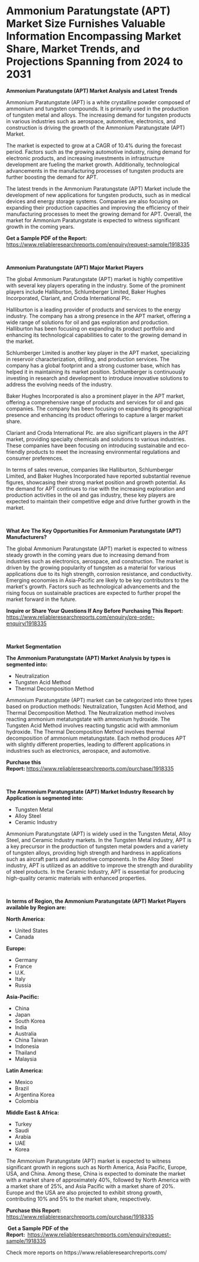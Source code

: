 <p><h1>Ammonium Paratungstate (APT) Market Size Furnishes Valuable Information Encompassing Market Share, Market Trends, and Projections Spanning from 2024 to 2031</h1></p><p><strong>Ammonium Paratungstate (APT) Market Analysis and Latest Trends</strong></p>
<p><p>Ammonium Paratungstate (APT) is a white crystalline powder composed of ammonium and tungsten compounds. It is primarily used in the production of tungsten metal and alloys. The increasing demand for tungsten products in various industries such as aerospace, automotive, electronics, and construction is driving the growth of the Ammonium Paratungstate (APT) Market.</p><p>The market is expected to grow at a CAGR of 10.4% during the forecast period. Factors such as the growing automotive industry, rising demand for electronic products, and increasing investments in infrastructure development are fueling the market growth. Additionally, technological advancements in the manufacturing processes of tungsten products are further boosting the demand for APT.</p><p>The latest trends in the Ammonium Paratungstate (APT) Market include the development of new applications for tungsten products, such as in medical devices and energy storage systems. Companies are also focusing on expanding their production capacities and improving the efficiency of their manufacturing processes to meet the growing demand for APT. Overall, the market for Ammonium Paratungstate is expected to witness significant growth in the coming years.</p></p>
<p><strong>Get a Sample PDF of the Report:&nbsp;</strong> <a href="https://www.reliableresearchreports.com/enquiry/request-sample/1918335">https://www.reliableresearchreports.com/enquiry/request-sample/1918335</a></p>
<p>&nbsp;</p>
<p><strong>Ammonium Paratungstate (APT) Major Market Players</strong></p>
<p><p>The global Ammonium Paratungstate (APT) market is highly competitive with several key players operating in the industry. Some of the prominent players include Halliburton, Schlumberger Limited, Baker Hughes Incorporated, Clariant, and Croda International Plc.</p><p>Halliburton is a leading provider of products and services to the energy industry. The company has a strong presence in the APT market, offering a wide range of solutions for oil and gas exploration and production. Halliburton has been focusing on expanding its product portfolio and enhancing its technological capabilities to cater to the growing demand in the market.</p><p>Schlumberger Limited is another key player in the APT market, specializing in reservoir characterization, drilling, and production services. The company has a global footprint and a strong customer base, which has helped it in maintaining its market position. Schlumberger is continuously investing in research and development to introduce innovative solutions to address the evolving needs of the industry.</p><p>Baker Hughes Incorporated is also a prominent player in the APT market, offering a comprehensive range of products and services for oil and gas companies. The company has been focusing on expanding its geographical presence and enhancing its product offerings to capture a larger market share.</p><p>Clariant and Croda International Plc. are also significant players in the APT market, providing specialty chemicals and solutions to various industries. These companies have been focusing on introducing sustainable and eco-friendly products to meet the increasing environmental regulations and consumer preferences.</p><p>In terms of sales revenue, companies like Halliburton, Schlumberger Limited, and Baker Hughes Incorporated have reported substantial revenue figures, showcasing their strong market position and growth potential. As the demand for APT continues to rise with the increasing exploration and production activities in the oil and gas industry, these key players are expected to maintain their competitive edge and drive further growth in the market.</p></p>
<p>&nbsp;</p>
<p><strong>What Are The Key Opportunities For Ammonium Paratungstate (APT) Manufacturers?</strong></p>
<p><p>The global Ammonium Paratungstate (APT) market is expected to witness steady growth in the coming years due to increasing demand from industries such as electronics, aerospace, and construction. The market is driven by the growing popularity of tungsten as a material for various applications due to its high strength, corrosion resistance, and conductivity. Emerging economies in Asia-Pacific are likely to be key contributors to the market's growth. Factors such as technological advancements and the rising focus on sustainable practices are expected to further propel the market forward in the future.</p></p>
<p><strong>Inquire or Share Your Questions If Any Before Purchasing This Report:</strong> <a href="https://www.reliableresearchreports.com/enquiry/pre-order-enquiry/1918335">https://www.reliableresearchreports.com/enquiry/pre-order-enquiry/1918335</a></p>
<p>&nbsp;</p>
<p><strong>Market Segmentation</strong></p>
<p><strong>The Ammonium Paratungstate (APT) Market Analysis by types is segmented into:</strong></p>
<p><ul><li>Neutralization</li><li>Tungsten Acid Method</li><li>Thermal Decomposition Method</li></ul></p>
<p><p>Ammonium Paratungstate (APT) market can be categorized into three types based on production methods: Neutralization, Tungsten Acid Method, and Thermal Decomposition Method. The Neutralization method involves reacting ammonium metatungstate with ammonium hydroxide. The Tungsten Acid Method involves reacting tungstic acid with ammonium hydroxide. The Thermal Decomposition Method involves thermal decomposition of ammonium metatungstate. Each method produces APT with slightly different properties, leading to different applications in industries such as electronics, aerospace, and automotive.</p></p>
<p><strong>Purchase this Report:&nbsp;</strong><a href="https://www.reliableresearchreports.com/purchase/1918335">https://www.reliableresearchreports.com/purchase/1918335</a></p>
<p>&nbsp;</p>
<p><strong>The Ammonium Paratungstate (APT) Market Industry Research by Application is segmented into:</strong></p>
<p><ul><li>Tungsten Metal</li><li>Alloy Steel</li><li>Ceramic Industry</li></ul></p>
<p><p>Ammonium Paratungstate (APT) is widely used in the Tungsten Metal, Alloy Steel, and Ceramic Industry markets. In the Tungsten Metal industry, APT is a key precursor in the production of tungsten metal powders and a variety of tungsten alloys, providing high strength and hardness in applications such as aircraft parts and automotive components. In the Alloy Steel industry, APT is utilized as an additive to improve the strength and durability of steel products. In the Ceramic Industry, APT is essential for producing high-quality ceramic materials with enhanced properties.</p></p>
<p>&nbsp;</p>
<p><strong>In terms of Region, the Ammonium Paratungstate (APT) Market Players available by Region are:</strong></p>
<p>
    <p> <strong> North America: </strong>
        <ul>
            <li>United States</li>
            <li>Canada</li>
        </ul>
        </p> 
    <p> <strong> Europe: </strong>
        <ul>
            <li>Germany</li>
            <li>France</li>
            <li>U.K.</li>
            <li>Italy</li>
            <li>Russia</li>
        </ul>
        </p> 
    <p> <strong> Asia-Pacific: </strong>
        <ul>
            <li>China</li>
            <li>Japan</li>
            <li>South Korea</li>
            <li>India</li>
            <li>Australia</li>
            <li>China Taiwan</li>
            <li>Indonesia</li>
            <li>Thailand</li>
            <li>Malaysia</li>
        </ul>
        </p> 
    <p> <strong> Latin America: </strong>
        <ul>
            <li>Mexico</li>
            <li>Brazil</li>
            <li>Argentina Korea</li>
            <li>Colombia</li>
        </ul>
        </p> 
    <p> <strong> Middle East & Africa: </strong>
        <ul>
            <li>Turkey</li>
            <li>Saudi</li>
            <li>Arabia</li>
            <li>UAE</li>
            <li>Korea</li>
        </ul>
    </p>
    </p>
<p><p>The Ammonium Paratungstate (APT) market is expected to witness significant growth in regions such as North America, Asia Pacific, Europe, USA, and China. Among these, China is expected to dominate the market with a market share of approximately 40%, followed by North America with a market share of 25%, and Asia Pacific with a market share of 20%. Europe and the USA are also projected to exhibit strong growth, contributing 10% and 5% to the market share, respectively.</p></p>
<p><strong>Purchase this Report: </strong><a href="https://www.reliableresearchreports.com/purchase/1918335">https://www.reliableresearchreports.com/purchase/1918335</a></p>
<p>&nbsp;<strong>Get a Sample PDF of the Report:&nbsp;&nbsp;</strong><a href="https://www.reliableresearchreports.com/enquiry/request-sample/1918335">https://www.reliableresearchreports.com/enquiry/request-sample/1918335</a></p>
<p><strong></strong></p>
<p>Check more reports on https://www.reliableresearchreports.com/</p>